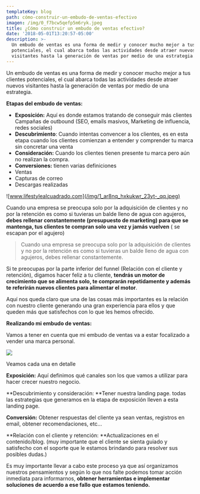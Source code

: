 ```yaml
---
templateKey: blog
path: cómo-construir-un-embudo-de-ventas-efectivo
imagen: /img/0_f7bcw5qefp5m6ryk.jpeg
title: ¿Cómo construir un embudo de ventas efectivo?
date: '2018-05-01T13:20:57-05:00'
description: >-
  Un embudo de ventas es una forma de medir y conocer mucho mejor a tus clientes
  potenciales, el cual abarca todas las actividades desde atraer nuevos
  visitantes hasta la generación de ventas por medio de una estrategia.
---
```

Un embudo de ventas es una forma de medir y conocer mucho mejor a tus clientes potenciales, el cual abarca todas las actividades desde atraer nuevos visitantes hasta la generación de ventas por medio de una estrategia.

**Etapas del embudo de ventas:**

* **Exposición:** Aquí es donde estamos tratando de conseguir más clientes Campañas de outbound (SEO, emails masivos, Marketing de influencia, redes sociales)
* **Descubrimiento**: Cuando intentas convencer a los clientes, es en esta etapa cuando los clientes comienzan a entender y comprender tu marca sin concretar una venta
* **Consideración:** Cuando los clientes tienen presente tu marca pero aún no realizan la compra.
* **Conversiones:** tienen varias definiciones
* Ventas
* Capturas de correo
* Descargas realizadas

![www.lifestylealcuadrado.com](/img/1_ar8nq_hxkukwr_23yt-_qq.jpeg)

Cuando una empresa se preocupa solo por la adquisición de clientes y no por la retención es como si tuvieras un balde lleno de agua con agujeros, **debes rellenar constantemente (presupuesto de marketing) para que se mantenga, tus clientes te compran solo una vez y jamás vuelven** ( se escapan por el agujero)

> Cuando una empresa se preocupa solo por la adquisición de clientes y no por la retención es como si tuvieras un balde lleno de agua con agujeros, debes rellenar constantemente.

Si te preocupas por la parte inferior del funnel (Relación con el cliente y retención), digamos hacer feliz a tu cliente, **tendrás un motor de crecimiento que se alimenta solo, te comprarán repetidamente y además te referirán nuevos clientes para alimentar el motor**.

Aquí nos queda claro que una de las cosas más importantes es la relación con nuestro cliente generando una gran experiencia para ellos y que queden más que satisfechos con lo que les hemos ofrecido.

**Realizando mi embudo de ventas:**

Vamos a tener en cuenta que mi embudo de ventas va a estar focalizado a vender una marca personal.

![](/img/1_uazh595k4p7wrsxhotutaq.png)

Veamos cada una en detalle

**Exposición:** Aquí definimos qué canales son los que vamos a utilizar para hacer crecer nuestro negocio.

**Descubrimiento y consideración: **Tener nuestra landing page. todas las estrategias que generamos en la etapa de exposición lleven a esta landing page.

**Conversión:** Obtener respuestas del cliente ya sean ventas, registros en email, obtener recomendaciones, etc…

**Relación con el cliente y retención: **Actualizaciones en el contenido/blog. (muy importante que el cliente se sienta guiado y satisfecho con el soporte que le estamos brindando para resolver sus posibles dudas.)

Es muy importante llevar a cabo este proceso ya que así organizamos nuestros pensamientos y según lo que nos falte podemos tomar acción inmediata para informarnos, **obtener herramientas e implementar soluciones de acuerdo a ese fallo que estamos teniendo.**
